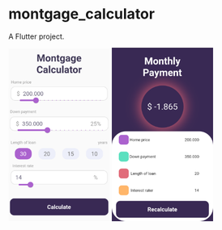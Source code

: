 # montgage_calculator

A Flutter project.

<div class="row">
  <img src="assets/screenshots/Screenshot_2022.10.22_07.45.17.358.png" width="200px"></img>
  <img src="assets/screenshots/Screenshot_2022.10.22_07.45.21.575.png" width="200px"></img>
</div>




